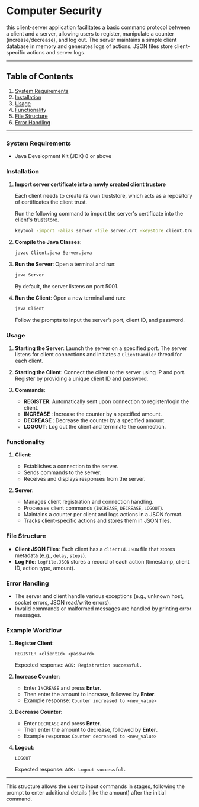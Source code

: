 # Computer Security
this client-server application facilitates a basic command protocol between a client and a server, allowing users to register, manipulate a counter (increase/decrease), and log out. The server maintains a simple client database in memory and generates logs of actions. JSON files store client-specific actions and server logs.

---

## Table of Contents

1. [System Requirements](#system-requirements)
2. [Installation](#installation)
3. [Usage](#usage)
4. [Functionality](#functionality)
5. [File Structure](#file-structure)
6. [Error Handling](#error-handling)

---

### System Requirements

- Java Development Kit (JDK) 8 or above

### Installation

1. **Import server certificate into a newly created client trustore**

   Each client needs to create its own truststore, which acts as a repository of certificates the client trust. 

   Run the following command to import the server's certificate into the client's truststore.
   ```bash 
   keytool -import -alias server -file server.crt -keystore client.truststore -storepass YOUR_PASSWORD
   ```

3. **Compile the Java Classes**:
   ```bash
   javac Client.java Server.java
   ```

4. **Run the Server**:
   Open a terminal and run:
   ```bash
   java Server
   ```
   By default, the server listens on port 5001.

5. **Run the Client**:
   Open a new terminal and run:
   ```bash
   java Client
   ```
   Follow the prompts to input the server’s port, client ID, and password.

### Usage

1. **Starting the Server**: Launch the server on a specified port. The server listens for client connections and initiates a `ClientHandler` thread for each client.

2. **Starting the Client**: Connect the client to the server using IP and port. Register by providing a unique client ID and password.

3. **Commands**:
   - **REGISTER**: Automatically sent upon connection to register/login the client.
   - **INCREASE <amount>**: Increase the counter by a specified amount.
   - **DECREASE <amount>**: Decrease the counter by a specified amount.
   - **LOGOUT**: Log out the client and terminate the connection.

### Functionality

1. **Client**:
   - Establishes a connection to the server.
   - Sends commands to the server.
   - Receives and displays responses from the server.

2. **Server**:
   - Manages client registration and connection handling.
   - Processes client commands (`INCREASE`, `DECREASE`, `LOGOUT`).
   - Maintains a counter per client and logs actions in a JSON format.
   - Tracks client-specific actions and stores them in JSON files.
   
### File Structure

- **Client JSON Files**: Each client has a `clientId.JSON` file that stores metadata (e.g., `delay`, `steps`).
- **Log File**: `logfile.JSON` stores a record of each action (timestamp, client ID, action type, amount).

### Error Handling

- The server and client handle various exceptions (e.g., unknown host, socket errors, JSON read/write errors).
- Invalid commands or malformed messages are handled by printing error messages.


### Example Workflow

1. **Register Client**:
   ```
   REGISTER <clientId> <password>
   ```
   Expected response: `ACK: Registration successful.`

2. **Increase Counter**:
   - Enter `INCREASE` and press **Enter**.
   - Then enter the amount to increase, followed by **Enter**.
   - Example response: `Counter increased to <new_value>`

3. **Decrease Counter**:
   - Enter `DECREASE` and press **Enter**.
   - Then enter the amount to decrease, followed by **Enter**.
   - Example response: `Counter decreased to <new_value>`

4. **Logout**:
   ```
   LOGOUT
   ```
   Expected response: `ACK: Logout successful.`

---

This structure allows the user to input commands in stages, following the prompt to enter additional details (like the amount) after the initial command.
